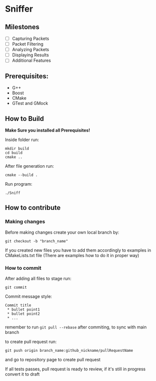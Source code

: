 # Sniffer

## Milestones
- [ ] Capturing Packets
- [ ] Packet Filtering
- [ ] Analyzing Packets
- [ ] Displaying Results
- [ ] Additional Features

## Prerequisites:
- G++
- Boost
- CMake
- GTest and GMock

## How to Build

 **Make Sure you installed all Prerequisites!**

 Inside folder run:
 ```
 mkdir build
 cd build
 cmake ..
 ```
After file generation run:
```
cmake --build .
```
Run program:
```
./Sniff
```

## How to contribute

### Making changes

Before making changes create your own local branch by:
```
git checkout -b "branch_name"
```

If you created new files you have to add them accordingly to examples
in CMakeLists.txt file (There are examples how to do it in proper way)

### How to commit
After adding all files to stage run:
```
git commit
```

Commit message style:
```
Commit title
 * bullet point1
 * bullet point2
 * ...
 ```
remember to run ```git pull --rebase``` after commiting, to sync with main branch

to create pull request run:
```
git push origin branch_name:github_nickname/pullRequestName
```
and go to repository page to create pull request


If all tests passes, pull request is ready to review, if it's still in progress convert it to draft

